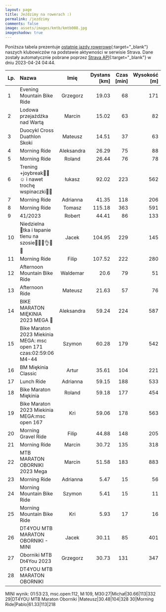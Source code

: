 ```yaml
---
layout: page
title: Jeździmy na rowerach :)
permalink: /jezdzimy
comments: false
image: assets/images/kmtb/kmtb008.jpg
imageshadow: true
---
```


Poniższa tabela prezentuje [ostatnie jazdy rowerowe](https://www.strava.com/clubs/336381){:target="_blank"} naszych klubowiczów na podstawie aktywności w serwisie Strava. Dane zostały automatycznie pobrane poprzez [Strava API](https://developers.strava.com/docs/reference/#api-Clubs-getClubActivitiesById){:target="_blank"} w dniu 2023-04-24 04:44.

Lp. | Nazwa | Imię | Dystans [km] | Czas [min] | Wysokość [m]
:--- | :--- | :---: | ---: | ---: | ---:
1|Evening Mountain Bike Ride|Grzegorz|19.03|68|171
2|Lodowa przejażdżka nad Wartą |Marcin|15.02|63|82
3|Duocykl Cross Duathlon Skoki|Mateusz|14.51|37|63
4|Morning Ride|Aleksandra|26.29|75|88
5|Morning Ride|Roland|26.44|76|78
6|Trening +joybreak🚴‍♀️☺️ i nawet trochę wspinaczki🧗‍♂️|łukasz|92.02|223|562
7|Morning Ride|Adrianna|41.35|118|206
8|Morning Ride|Tomasz|115.18|363|591
9|41/2023|Robert|44.41|86|133
10|Niedzielna 💯tka i łapanie tlenu na szosie🚴‍♂️💚👌🌞😎|Jacek|104.95|229|145
11|Morning Ride|Filip|107.52|222|280
12|Afternoon Mountain Bike Ride|Waldemar|20.6|79|51
13|Afternoon Ride|Mateusz|21.63|57|76
14|BIKE MARATON MIĘKINIA 2023 MEGA 💪|Aleksandra|59.24|224|587
15|Bike Maraton 2023 Miekinia MEGA: msc open 171  czas:02:59:06  M4-44|Szymon|60.28|179|542
16|BM Miękinia Classic |Artur|35.61|104|221
17|Lunch Ride|Adrianna|59.15|188|533
18|Bike Maraton Miękinia |Roland|59.18|177|454
19|Bike Maraton 2023 Miekinia MEGA:msc open 167|Kri|59.06|178|563
20|Morning Gravel Ride|Filip|44.88|148|205
21|Morning Ride|Marcin|30.72|135|318
22|MTB MARATON OBORNIKI 2023 Mega|Marcin|51.58|183|883
23|Morning Ride|Adrianna|5.47|15|56
24|Morning Mountain Bike Ride|Szymon|5.41|15|11
25|Morning Mountain Bike Ride|Kri|5.93|17|16
26|DT4YOU MTB MARATON OBORNIKI - MINI|Jacek|30.11|85|401
27|Oborniki MTB Dt4You 2023|Grzegorz|30.73|131|347
28|DT4YOU MTB MARATON OBORNIKI 
MINI
 wynik: 01:53:23, 
msc.open:112, M:109, M30:27|Michał|30.66|113|332
29|DT4YOU MTB Maraton Oborniki |Mateusz|30.48|104|328
30|Morning Ride|Pablo|61.33|113|218
